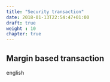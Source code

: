 ```yaml
---
title: "Security transaction"
date: 2018-01-13T22:54:47+01:00
draft: true
weight : 10
chapter: true
---
```

## Margin based transaction
english
